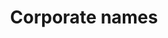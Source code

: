 ---
title: Corporate names
longTitle: 'Corporate names'
tags:
- gccommon
relatedTerm:
- "[[Corporations Corporate image]]"
use:
- "[[Corporate identity]]"
---